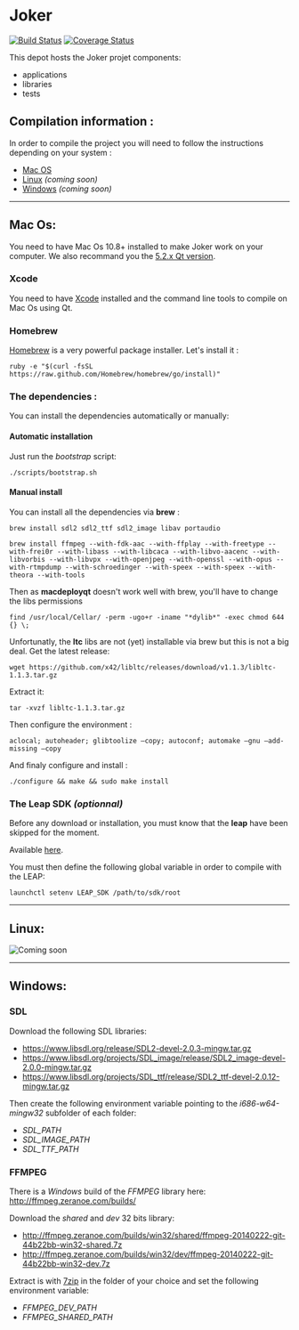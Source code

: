 Joker
=====

[![Build Status](https://travis-ci.org/Phonations/Joker.png?branch=master)](https://travis-ci.org/Phonations/Joker) [![Coverage Status](https://coveralls.io/repos/Phonations/Joker/badge.png?branch=master)](https://coveralls.io/r/Phonations/Joker?branch=master)

This depot hosts the Joker projet components:

* applications
* libraries
* tests

Compilation information :
-------------------------

In order to compile the  project you will need to follow the instructions depending on your system :

* [Mac OS](#mac)
* [Linux](#linux) _(coming soon)_
* [Windows](#windows) _(coming soon)_

***


## <a name="mac"></a> Mac Os:

You need to have Mac Os 10.8+ installed to make Joker work on your computer. We also recommand you the [5.2.x Qt version](http://download.qt-project.org/official_releases/online_installers/qt-opensource-mac-x64-1.5.0-1-online.dmg).

### Xcode

You need to have [Xcode](https://developer.apple.com/xcode/) installed and the command line tools to compile on Mac Os using Qt.

### Homebrew

[Homebrew](http://brew.sh/) is a very powerful package installer. Let's install it :

    ruby -e "$(curl -fsSL https://raw.github.com/Homebrew/homebrew/go/install)"

### The dependencies :

You can install the dependencies automatically or manually:

#### Automatic installation

Just run the *bootstrap* script:

    ./scripts/bootstrap.sh

#### Manual install

You can install all the dependencies via __brew__ :

    brew install sdl2 sdl2_ttf sdl2_image libav portaudio

    brew install ffmpeg --with-fdk-aac --with-ffplay --with-freetype --with-frei0r --with-libass --with-libcaca --with-libvo-aacenc --with-libvorbis --with-libvpx --with-openjpeg --with-openssl --with-opus --with-rtmpdump --with-schroedinger --with-speex --with-speex --with-theora --with-tools


Then as __macdeployqt__ doesn't work well with brew, you'll have to change the libs permissions

    find /usr/local/Cellar/ -perm -ugo+r -iname "*dylib*" -exec chmod 644 {} \;

Unfortunatly, the __ltc__ libs are not (yet) installable via brew but this is not a big deal.
Get the latest release:

    wget https://github.com/x42/libltc/releases/download/v1.1.3/libltc-1.1.3.tar.gz

Extract it:

    tar -xvzf libltc-1.1.3.tar.gz

Then configure the environment :

    aclocal; autoheader; glibtoolize –copy; autoconf; automake –gnu –add-missing –copy

And finaly configure and install :

    ./configure && make && sudo make install

### The Leap SDK _(optionnal)_

Before any download or installation, you must know that the **leap** have been skipped for the moment.

Available [here](https://developer.leapmotion.com).

You must then define the following global variable in order to compile with the LEAP:

    launchctl setenv LEAP_SDK /path/to/sdk/root


***
## <a name="linux"></a> Linux:

![Coming soon](http://openclipart.org/image/300px/svg_to_png/118519/Red_Coming_Soon_Stamp.png)

***
## <a name="windows"></a> Windows:

### SDL

Download the following SDL libraries:

* https://www.libsdl.org/release/SDL2-devel-2.0.3-mingw.tar.gz
* https://www.libsdl.org/projects/SDL_image/release/SDL2_image-devel-2.0.0-mingw.tar.gz
* https://www.libsdl.org/projects/SDL_ttf/release/SDL2_ttf-devel-2.0.12-mingw.tar.gz

Then create the following environment variable pointing to the *i686-w64-mingw32* subfolder of each folder:

* *SDL_PATH*
* *SDL_IMAGE_PATH*
* *SDL_TTF_PATH*

### FFMPEG

There is a *Windows* build of the *FFMPEG* library here: http://ffmpeg.zeranoe.com/builds/

Download the *shared* and *dev* 32 bits library:

* http://ffmpeg.zeranoe.com/builds/win32/shared/ffmpeg-20140222-git-44b22bb-win32-shared.7z
* http://ffmpeg.zeranoe.com/builds/win32/dev/ffmpeg-20140222-git-44b22bb-win32-dev.7z

Extract is with [7zip](http://www.7-zip.org/) in the folder of your choice and set the following environment variable:

* *FFMPEG_DEV_PATH*
* *FFMPEG_SHARED_PATH*
